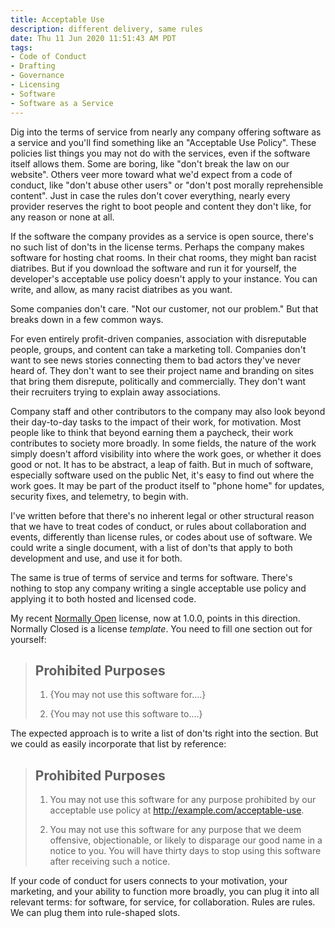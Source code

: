 ```yaml
---
title: Acceptable Use
description: different delivery, same rules
date: Thu 11 Jun 2020 11:51:43 AM PDT
tags:
- Code of Conduct
- Drafting
- Governance
- Licensing
- Software
- Software as a Service
---
```


Dig into the terms of service from nearly any company offering software as a service and you'll find something like an "Acceptable Use Policy".  These policies list things you may not do with the services, even if the software itself allows them.  Some are boring, like "don't break the law on our website".  Others veer more toward what we'd expect from a code of conduct, like "don't abuse other users" or "don't post morally reprehensible content".  Just in case the rules don't cover everything, nearly every provider reserves the right to boot people and content they don't like, for any reason or none at all.

If the software the company provides as a service is open source, there's no such list of don'ts in the license terms.  Perhaps the company makes software for hosting chat rooms.  In their chat rooms, they might ban racist diatribes.  But if you download the software and run it for yourself, the developer's acceptable use policy doesn't apply to your instance.  You can write, and allow, as many racist diatribes as you want.

Some companies don't care.  "Not our customer, not our problem."  But that breaks down in a few common ways.

For even entirely profit-driven companies, association with disreputable people, groups, and content can take a marketing toll.  Companies don't want to see news stories connecting them to bad actors they've never heard of.  They don't want to see their project name and branding on sites that bring them disrepute, politically and commercially.  They don't want their recruiters trying to explain away associations.

Company staff and other contributors to the company may also look beyond their day-to-day tasks to the impact of their work, for motivation.  Most people like to think that beyond earning them a paycheck, their work contributes to society more broadly.  In some fields, the nature of the work simply doesn't afford visibility into where the work goes, or whether it does good or not.  It has to be abstract, a leap of faith.  But in much of software, especially software used on the public Net, it's easy to find out where the work goes.  It may be part of the product itself to "phone home" for updates, security fixes, and telemetry, to begin with.

I've written before that there's no inherent legal or other structural reason that we have to treat codes of conduct, or rules about collaboration and events, differently than license rules, or codes about use of software.  We could write a single document, with a list of don'ts that apply to both development and use, and use it for both.

The same is true of terms of service and terms for software.  There's nothing to stop any company writing a single acceptable use policy and applying it to both hosted and licensed code.

My recent [Normally Open](https://github.com/berneout/normally-open-closed/blob/master/open.md) license, now at 1.0.0, points in this direction.  Normally Closed is a license _template_.  You need to fill one section out for yourself:

> ## Prohibited Purposes
>
> 1.  {You may not use this software for....}
>
> 2.  {You may not use this software to....}

The expected approach is to write a list of don'ts right into the section.  But we could as easily incorporate that list by reference:

> ## Prohibited Purposes
>
> 1.  You may not use this software for any purpose prohibited by our acceptable use policy at <http://example.com/acceptable-use>.
>
> 2.  You may not use this software for any purpose that we deem offensive, objectionable, or likely to disparage our good name in a notice to you.  You will have thirty days to stop using this software after receiving such a notice.

If your code of conduct for users connects to your motivation, your marketing, and your ability to function more broadly, you can plug it into all relevant terms: for software, for service, for collaboration.  Rules are rules.  We can plug them into rule-shaped slots.
